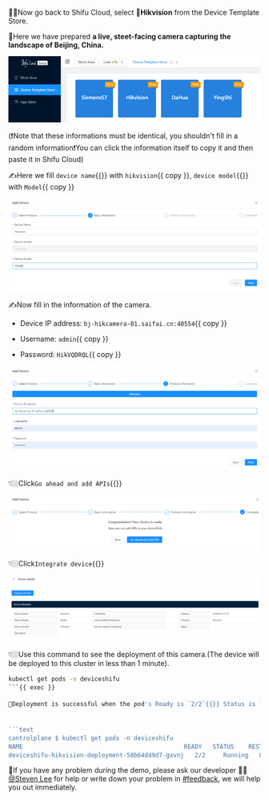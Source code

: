 🧑‍💻Now go back to Shifu Cloud, select 📸**Hikvision** from the Device Template Store.

🌃Here we have prepared **a live, steet-facing camera capturing the landscape of Beijing, China.**

![choose hikvision](https://raw.githubusercontent.com/Edgenesis/killercoda-shifu-demo/main/images/template-en.png)

(❗️Note that these informations must be identical, you shouldn't fill in a random information❗️You can click the information itself to copy it and then paste it in Shifu Cloud)

✍️Here we fill `device name`{{}} with `hikvision`{{ copy }}, `device model`{{}} with `Model`{{ copy }}

![input device basic info](https://raw.githubusercontent.com/Edgenesis/killercoda-shifu-demo/main/images/information1-en.png)

✍️Now fill in the information of the camera.
   
- Device IP address: `bj-hikcamera-01.saifai.cn:40554`{{ copy }}

- Username: `admin`{{ copy }}

- Password: `HikVQDRQL`{{ copy }}

![input password](https://raw.githubusercontent.com/Edgenesis/killercoda-shifu-demo/main/images/information2-en.png)

👇🏼Click`Go ahead and add APIs`{{}} 

![ready](https://raw.githubusercontent.com/Edgenesis/killercoda-shifu-demo/main/images/goahead-en.png)

👇🏼Click`Integrate device`{{}} 

![interface Device](https://raw.githubusercontent.com/Edgenesis/killercoda-shifu-demo/main/images/integrate-en.png)

👇🏼Use this command to see the deployment of this camera.(The device will be deployed to this cluster in less than 1 minute).

```bash
kubectl get pods -n deviceshifu
```{{ exec }}

👀Deployment is successful when the pod's Ready is `2/2`{{}} Status is `Running`{{}}


```text
controlplane $ kubectl get pods -n deviceshifu
NAME                                             READY   STATUS    RESTARTS   AGE
deviceshifu-hikvision-deployment-58b64d49d7-gxvnj   2/2     Running   0          21s
```

🔔If you have any problem during the demo, please ask our developer 👷🏽[@Steven Lee](https://shifuproj.slack.com/archives/D04MFP86D4J) for help or write down your problem in [#feedback](https://shifuproj.slack.com/archives/C04N5AJJL8Y), we will help you out immediately.
